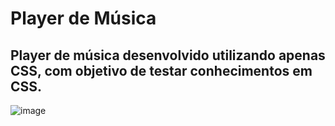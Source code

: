# Player de Música

## Player de música desenvolvido utilizando apenas CSS, com objetivo de testar conhecimentos em CSS.

![image](https://user-images.githubusercontent.com/23384348/191605483-c74cfd9d-eacc-4e27-8f6a-6203344d10c1.png)
